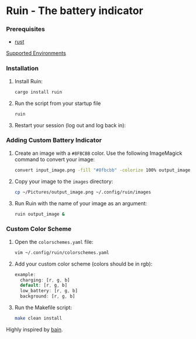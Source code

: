 # Ruin - The battery indicator

### Prerequisites

- [rust](https://www.rust-lang.org/tools/install)

[Supported Environments](https://github.com/unixpariah/wlrs?tab=readme-ov-file#supported-environments)

### Installation

1. Install Ruin:

    ```bash
    cargo install ruin
    ```

2. Run the script from your startup file

    ```bash
    ruin
    ```

3. Restart your session (log out and log back in):

### Adding Custom Battery Indicator

1. Create an image with a `#8FBCBB` color. Use the following ImageMagick command to convert your image:

    ```bash
    convert input_image.png -fill "#8fbcbb" -colorize 100% output_image.png
    ```

2. Copy your image to the `images` directory:

    ```bash
    cp ~/Pictures/output_image.png ~/.config/ruin/images
    ```

3. Run Ruin with the name of your image as an argument:

    ```bash
    ruin output_image &
    ```

### Custom Color Scheme

1. Open the `colorschemes.yaml` file:

    ```bash
    vim ~/.config/ruin/colorschemes.yaml
    ```

2. Add your custom color scheme (colors should be in rgb):

    ```rust
    example:
      charging: [r, g, b]
      default: [r, g, b]
      low_battery: [r, g, b]
      background: [r, g, b]
    ```

3. Run the Makefile script:

    ```bash
    make clean install
    ```

Highly inspired by [bain](https://github.com/amishbni/bain/tree/master).
